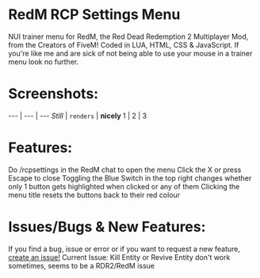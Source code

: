 # RedM RCP Settings Menu
NUI trainer menu for RedM, the Red Dead Redemption 2 Multiplayer Mod, from the Creators of FiveM! Coded in LUA, HTML, CSS &amp; JavaScript.
If you're like me and are sick of not being able to use your mouse in a trainer menu look no further.
# Screenshots:
--- | --- | ---
*Still* | `renders` | **nicely**
1 | 2 | 3
# Features:
Do /rcpsettings in the RedM chat to open the menu
Click the X or press Escape to close
Toggling the Blue Switch in the top right changes whether only 1 button gets highlighted when clicked or any of them
Clicking the menu title resets the buttons back to their red colour

# Issues/Bugs &amp; New Features:
If you find a bug, issue or error or if you want to request a new feature, [create an issue!](https://github.com/RCPisAwesome/RedmRCPsettings/issues)
Current Issue: Kill Entity or Revive Entity don't work sometimes, seems to be a RDR2/RedM issue
